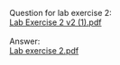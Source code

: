 Question for lab exercise 2:<br/>
[Lab Exercise 2 v2 (1).pdf](https://github.com/chauyingjia/Year-1_sem-1/files/13875895/Lab.Exercise.2.v2.1.pdf)
<br/><br/>
Answer:<br/>
[Lab exercise 2.pdf](https://github.com/chauyingjia/Year-1_sem-1/files/13875908/Lab.exercise.2.pdf)


